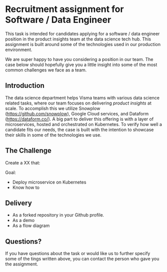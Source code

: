 # Recruitment assignment for Software / Data Engineer

This task is intended for candidates applying for a software / data engineer position in the product insights team at the data science tech hub. This assignment is built around some of the technologies used in our production environment.

We are super happy to have you considering a position in our team. The case below should hopefully give you a little insight into some of the most common challenges we face as a team.

## Introduction

The data science department helps Visma teams with various data science related tasks, where our team focuses on delivering *product insights* at scale. To accomplish this we utilize Snowplow (https://github.com/snowplow), Google Cloud services, and Dataform (https://dataform.co/). A big part to deliver this offering is with a layer of microservices, hosted and orchestrated on Kubernetes. To verify how well a candidate fits our needs, the case is built with the intention to showcase their skills in some of the technologies we use.

## The Challenge

Create a XX that:

Goal:
- Deploy microservice on Kubernetes
- Know how to 

## Delivery
- As a forked repository in your Github profile.
- As a demo
- As a flow diagram


## Questions?

If you have questions about the task or would like us to further specify some of the tings written above, you can contact the person who gave you the assignment.
